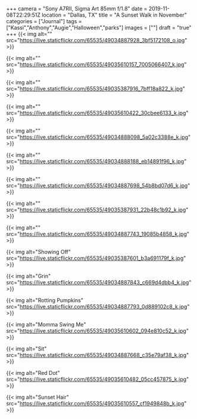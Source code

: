 +++
camera = "Sony A7RII, Sigma Art 85mm f/1.8"
date = 2019-11-08T22:29:51Z
location = "Dallas, TX"
title = "A Sunset Walk in November"
categories = ["Journal"]
tags = ["Kassi","Anthony","Augie","Halloween","parks"]
images = [""]
draft = "true"
+++
{{< img alt="" src="https://live.staticflickr.com/65535/49034887928_3bf5172108_o.jpg" >}}
<!--more-->

{{< img alt="" src="https://live.staticflickr.com/65535/49035610157_7005066407_k.jpg" >}}

{{< img alt="" src="https://live.staticflickr.com/65535/49035387916_7bff18a822_k.jpg" >}}

{{< img alt="" src="https://live.staticflickr.com/65535/49035610422_30cbee6133_k.jpg" >}}

{{< img alt="" src="https://live.staticflickr.com/65535/49034888098_5a02c3388e_k.jpg" >}}

{{< img alt="" src="https://live.staticflickr.com/65535/49034888188_eb14891f96_k.jpg" >}}

{{< img alt="" src="https://live.staticflickr.com/65535/49034887698_54b8bd07d6_k.jpg" >}}

{{< img alt="" src="https://live.staticflickr.com/65535/49035387931_22b48c1b92_k.jpg" >}}

{{< img alt="" src="https://live.staticflickr.com/65535/49034887743_19085b4858_k.jpg" >}}

{{< img alt="Showing Off" src="https://live.staticflickr.com/65535/49035387601_b3a691179f_k.jpg" >}}

{{< img alt="Grin" src="https://live.staticflickr.com/65535/49034887843_c669d4dbb4_k.jpg" >}}

{{< img alt="Rotting Pumpkins" src="https://live.staticflickr.com/65535/49034887793_0d889102c8_k.jpg" >}}

{{< img alt="Momma Swing Me" src="https://live.staticflickr.com/65535/49035610602_094e810c52_k.jpg" >}}

{{< img alt="Sit" src="https://live.staticflickr.com/65535/49034887668_c35e79af38_k.jpg" >}}

{{< img alt="Red Dot" src="https://live.staticflickr.com/65535/49035610482_05cc457875_k.jpg" >}}

{{< img alt="Sunset Hair" src="https://live.staticflickr.com/65535/49035610557_cf1949848b_k.jpg" >}}
